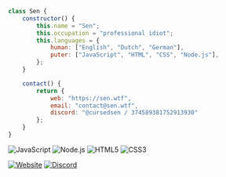 ```javascript
class Sen {
    constructor() {
        this.name = "Sen";
        this.occupation = "professional idiot";
        this.languages = {
            human: ["English", "Dutch", "German"],
            puter: ["JavaScript", "HTML", "CSS", "Node.js"],
        };
    }

    contact() {
        return {
            web: "https://sen.wtf",
            email: "contact@sen.wtf",
            discord: "@cursedsen / 374589381752913930"
        };
    }
}
```

![JavaScript](https://img.shields.io/badge/-JavaScript-F7DF1E?style=flat-square&logo=javascript&logoColor=black)
![Node.js](https://img.shields.io/badge/-Node.js-339933?style=flat-square&logo=node.js&logoColor=white)
![HTML5](https://img.shields.io/badge/-HTML5-E34F26?style=flat-square&logo=html5&logoColor=white)
![CSS3](https://img.shields.io/badge/-CSS3-1572B6?style=flat-square&logo=css3&logoColor=white)

[![Website](https://img.shields.io/badge/-sen.wtf-blue?style=flat-square)](https://sen.wtf)
[![Discord](https://img.shields.io/badge/-Discord-7289DA?style=flat-square&logo=discord&logoColor=white)](https://discord.com/users/374589381752913930)
